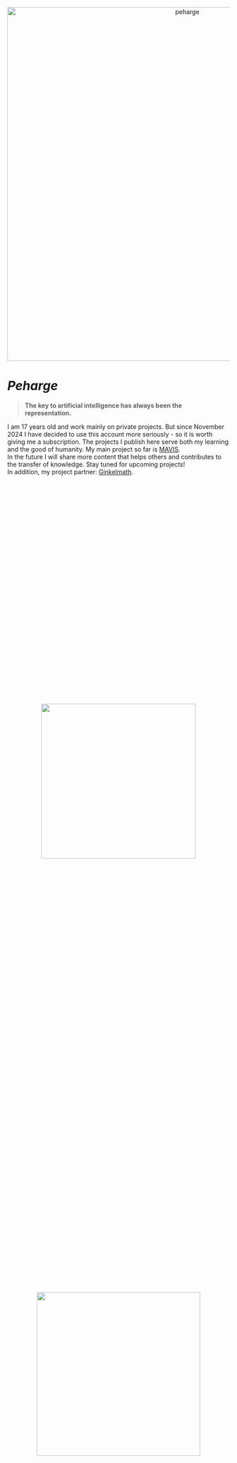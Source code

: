 <p align="center">
 <img width="800" src="./peharge3.png" alt="peharge"/>
</p>

# **_Peharge_**

> <strong>The key to artificial intelligence has always been the representation.</strong>

I am 17 years old and work mainly on private projects. But since November 2024 I have decided to use this account more seriously - so it is worth giving me a subscription. The projects I publish here serve both my learning and the good of humanity.
My main project so far is [MAVIS](https://github.com/Peharge/MAVIS).<br>
In the future I will share more content that helps others and contributes to the transfer of knowledge. Stay tuned for upcoming projects!<br>
In addition, my project partner: [Ginkelmath](https://github.com/ginkelmath).<br><br>

<div style="display: flex; flex-wrap: wrap; gap: 10px; justify-content: center; align-items: center; height: 100vh;">
  <img src="https://github-readme-stats.vercel.app/api?username=Peharge&show_icons=true&theme=radical" width="350px"/>
  <img src="https://streak-stats.demolab.com/?user=Peharge&theme=radical" width="370px"/>
  <img src="https://github-readme-stats.vercel.app/api/top-langs/?username=Peharge&langs_count=10&layout=compact&theme=radical" alt="Top Languages" width="350px"/><br>
  <img src="https://github-profile-trophy.vercel.app/?username=Peharge&theme=radical"/>
</div>

<details>
  <summary>More</summary>

  <img src="http://github-profile-summary-cards.vercel.app/api/cards/profile-details?username=Peharge&theme=radical" width="600px" />

</details>

## Repositories

<details>
  <summary>More</summary>
    <a href="https://github.com/Peharge/MAVIS" target="_blank">
        <img src="https://github-readme-stats.vercel.app/api/pin/?username=Peharge&repo=MAVIS&theme=radical" width="350px" />
    </a>
    <a href="https://github.com/Peharge/SIMON" target="_blank">
        <img src="https://github-readme-stats.vercel.app/api/pin/?username=Peharge&repo=SIMON&theme=radical" width="350px" />
    </a>
    <a href="https://github.com/Peharge/Solution-II" target="_blank">
        <img src="https://github-readme-stats.vercel.app/api/pin/?username=Peharge&repo=Solution-II&theme=radical" width="350px" />
    </a>
    <a href="https://github.com/Peharge/Xcpp-II" target="_blank">
        <img src="https://github-readme-stats.vercel.app/api/pin/?username=Peharge&repo=Xcpp-II&theme=radical" width="350px" />
    </a>
  <a href="https://github.com/Peharge/Woyzy" target="_blank">
      <img src="https://github-readme-stats.vercel.app/api/pin/?username=Peharge&repo=Woyzy&theme=radical" width="350px" />
  </a>
  <a href="https://github.com/Peharge/Chatpp" target="_blank">
      <img src="https://github-readme-stats.vercel.app/api/pin/?username=Peharge&repo=Chatpp&theme=radical" width="350px" />
  </a>
  <a href="https://github.com/Peharge/learn-c-plus-plus" target="_blank">
      <img src="https://github-readme-stats.vercel.app/api/pin/?username=Peharge&repo=learn-c-plus-plus&theme=radical" width="350px" />
  </a>
  <a href="https://github.com/Peharge/learn-java" target="_blank">
      <img src="https://github-readme-stats.vercel.app/api/pin/?username=Peharge&repo=learn-java&theme=radical" width="350px" />
  </a>
  <a href="https://github.com/Peharge/learn-python" target="_blank">
      <img src="https://github-readme-stats.vercel.app/api/pin/?username=Peharge&repo=learn-python&theme=radical" width="350px" />
  </a>
  <a href="https://github.com/Peharge/learn-julia" target="_blank">
      <img src="https://github-readme-stats.vercel.app/api/pin/?username=Peharge&repo=learn-julia&theme=radical" width="350px" />
  </a>
  <a href="https://github.com/Peharge/IQ" target="_blank">
      <img src="https://github-readme-stats.vercel.app/api/pin/?username=Peharge&repo=IQ&theme=radical" width="350px" />
  </a>
</details>

## 🖥️ OS

<p align="left">
  <a href="https://skillicons.dev">
    <img src="https://skillicons.dev/icons?i=windows,ubuntu,debian,kali" />
  </a>
</p>


## 👩‍💻 Programming Languages

### Main Languages:
<p align="left">
  <a href="https://skillicons.dev">
    <img src="https://skillicons.dev/icons?i=python,cpp" />
  </a>
</p>

### Languages I still want to learn

<p align="left">
  <a href="https://skillicons.dev">
    <img src="https://skillicons.dev/icons?i=c,julia,java,rust" />
  </a>
</p>

### The compulsory obligations:

<p align="left">
  <a href="https://skillicons.dev">
    <img src="https://skillicons.dev/icons?i=html,css,js" />
  </a>
</p>


## 📚 Frameworks and Libraries

<p align="left">
  <a href="https://skillicons.dev">
    <img src="https://skillicons.dev/icons?i=pytorch,tensorflow,sklearn,opencv,flask,django,qt" />
  </a>
</p>

<p align="left">
    <img src="https://img.shields.io/badge/Keras-242938?style=for-the-badge&logo=keras&logoColor=white" alt="Keras" style="border-radius: 5px; width: 100px; height:30px">
    <img src="https://img.shields.io/badge/NumPy-242938?style=for-the-badge&logo=numpy&logoColor=white" alt="NumPy" style="border-radius: 5px; width: 100px; height:30px">
    <img src="https://img.shields.io/badge/pandas-242938?style=for-the-badge&logo=pandas&logoColor=white" alt="pandas" style="border-radius: 5px; width: 100px; height:30px">
    <img src="https://img.shields.io/badge/Matplotlib-242938?style=for-the-badge&logo=matplotlib&logoColor=white" alt="Matplotlib" style="border-radius: 5px; width: 100px; height:30px">
    <img src="https://img.shields.io/badge/Plotly-242938?style=for-the-badge&logo=plotly&logoColor=white" alt="Plotly" style="border-radius: 5px; width: 100px; height:30px">
    <img src="https://img.shields.io/badge/MONAI-242938?style=for-the-badge&logo=monai&logoColor=white" alt="MONAI" style="border-radius: 5px; width: 75px; height:30px">
</p>

## 🛠️ Tools

<p align="left">
  <a href="https://skillicons.dev">
    <img src="https://skillicons.dev/icons?i=pycharm,visualstudio,vscode,idea,clion,webstorm,anaconda" />
  </a>
</p>
<p align="left">
  <a href="https://skillicons.dev">
    <img src="https://skillicons.dev/icons?i=emacs,vim,bash,powershell,latex,matlab,neovim,blender,unreal" />
  </a>
</p>

## 🛠️ APPs

<p align="left">
  <a href="https://skillicons.dev">
    <img src="https://skillicons.dev/icons?i=discord,gcp,git,git,github,gitlab,stackoverflow,gmail,linkedin" />
  </a>
</p>
